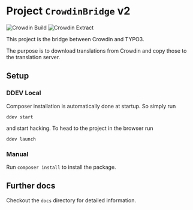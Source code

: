 # Project `CrowdinBridge` v2

![Crowdin Build](https://github.com/typo3/crowdin-bridge/workflows/Crowdin%20Build/badge.svg)
![Crowdin Extract](https://github.com/typo3/crowdin-bridge/workflows/Crowdin%20Extract/badge.svg)

This project is the bridge between Crowdin and TYPO3.

The purpose is to download translations from Crowdin and copy those to the
translation server.

## Setup

### DDEV Local

Composer installation is automatically done at startup. So simply run

`ddev start`

and start hacking. To head to the project in the browser run

`ddev launch`

### Manual

Run `composer install` to install the package.

## Further docs

Checkout the `docs` directory for detailed information.
